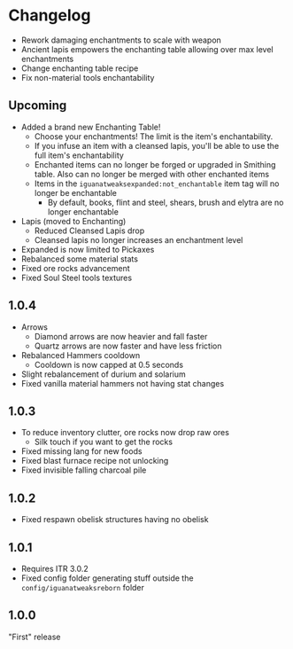 # Changelog

* Rework damaging enchantments to scale with weapon
* Ancient lapis empowers the enchanting table allowing over max level enchantments
* Change enchanting table recipe
* Fix non-material tools enchantability

## Upcoming
* Added a brand new Enchanting Table!
  * Choose your enchantments! The limit is the item's enchantability.
  * If you infuse an item with a cleansed lapis, you'll be able to use the full item's enchantability
  * Enchanted items can no longer be forged or upgraded in Smithing table. Also can no longer be merged with other enchanted items
  * Items in the `iguanatweaksexpanded:not_enchantable` item tag will no longer be enchantable
    * By default, books, flint and steel, shears, brush and elytra are no longer enchantable
* Lapis (moved to Enchanting)
  * Reduced Cleansed Lapis drop
  * Cleansed lapis no longer increases an enchantment level
* Expanded is now limited to Pickaxes
* Rebalanced some material stats
* Fixed ore rocks advancement
* Fixed Soul Steel tools textures

## 1.0.4
* Arrows
  * Diamond arrows are now heavier and fall faster
  * Quartz arrows are now faster and have less friction
* Rebalanced Hammers cooldown
  * Cooldown is now capped at 0.5 seconds
* Slight rebalancement of durium and solarium
* Fixed vanilla material hammers not having stat changes

## 1.0.3
* To reduce inventory clutter, ore rocks now drop raw ores
  * Silk touch if you want to get the rocks
* Fixed missing lang for new foods
* Fixed blast furnace recipe not unlocking
* Fixed invisible falling charcoal pile

## 1.0.2
* Fixed respawn obelisk structures having no obelisk

## 1.0.1
* Requires ITR 3.0.2
* Fixed config folder generating stuff outside the `config/iguanatweaksreborn` folder

## 1.0.0
"First" release